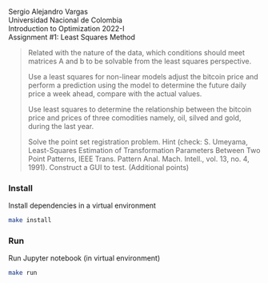 Sergio Alejandro Vargas \
Universidad Nacional de Colombia \
Introduction to Optimization 2022-I \
Assignment #1: Least Squares Method

> Related with the nature of the data, which conditions should meet matrices A
> and b to be solvable from the least squares perspective.
> 
> Use a least squares for non-linear models adjust the bitcoin price and
> perform a prediction using the model to determine the future daily price a
> week ahead, compare with the actual values.
> 
> Use least squares to determine the relationship between the bitcoin price and
> prices of three comodities namely, oil, silved and gold, during the last
> year.
> 
> Solve the point set registration problem. Hint (check: S. Umeyama,
> Least-Squares Estimation of Transformation Parameters Between Two Point
> Patterns, IEEE Trans. Pattern Anal. Mach. Intell., vol. 13, no. 4, 1991).
> Construct a GUI to test. (Additional points)


### Install

Install dependencies in a virtual environment

```sh
make install
```

### Run

Run Jupyter notebook (in virtual environment)

```sh
make run
```
